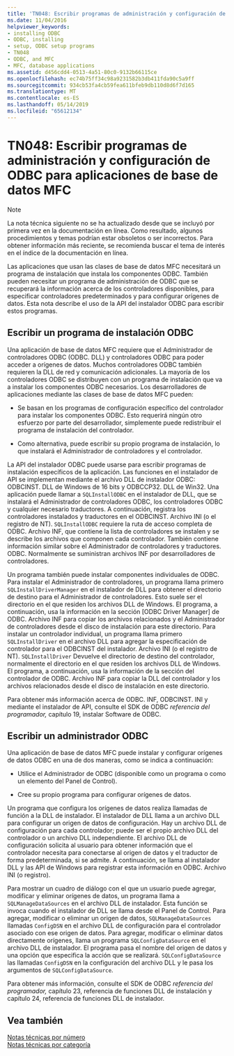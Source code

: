 ```yaml
---
title: 'TN048: Escribir programas de administración y configuración de ODBC para aplicaciones de base de datos MFC'
ms.date: 11/04/2016
helpviewer_keywords:
- installing ODBC
- ODBC, installing
- setup, ODBC setup programs
- TN048
- ODBC, and MFC
- MFC, database applications
ms.assetid: d456cdd4-0513-4a51-80c0-9132b66115ce
ms.openlocfilehash: ec74b75ff34c98a9231582b3db411fda90c5a9ff
ms.sourcegitcommit: 934cb53fa4cb59fea611bfeb9db110d8d6f7d165
ms.translationtype: MT
ms.contentlocale: es-ES
ms.lasthandoff: 05/14/2019
ms.locfileid: "65612134"
---
```

# <a name="tn048-writing-odbc-setup-and-administration-programs-for-mfc-database-applications"></a>TN048: Escribir programas de administración y configuración de ODBC para aplicaciones de base de datos MFC

> [!NOTE]
>  La nota técnica siguiente no se ha actualizado desde que se incluyó por primera vez en la documentación en línea. Como resultado, algunos procedimientos y temas podrían estar obsoletos o ser incorrectos. Para obtener información más reciente, se recomienda buscar el tema de interés en el índice de la documentación en línea.

Las aplicaciones que usan las clases de base de datos MFC necesitará un programa de instalación que instala los componentes ODBC. También pueden necesitar un programa de administración de ODBC que se recuperará la información acerca de los controladores disponibles, para especificar controladores predeterminados y para configurar orígenes de datos. Esta nota describe el uso de la API del instalador ODBC para escribir estos programas.

##  <a name="_mfcnotes_writing_an_odbc_setup_program"></a> Escribir un programa de instalación ODBC

Una aplicación de base de datos MFC requiere que el Administrador de controladores ODBC (ODBC. DLL) y controladores ODBC para poder acceder a orígenes de datos. Muchos controladores ODBC también requieren la DLL de red y comunicación adicionales. La mayoría de los controladores ODBC se distribuyen con un programa de instalación que va a instalar los componentes ODBC necesarios. Los desarrolladores de aplicaciones mediante las clases de base de datos MFC pueden:

- Se basan en los programas de configuración específico del controlador para instalar los componentes ODBC. Esto requerirá ningún otro esfuerzo por parte del desarrollador, simplemente puede redistribuir el programa de instalación del controlador.

- Como alternativa, puede escribir su propio programa de instalación, lo que instalará el Administrador de controladores y el controlador.

La API del instalador ODBC puede usarse para escribir programas de instalación específicos de la aplicación. Las funciones en el instalador de API se implementan mediante el archivo DLL de instalador ODBC: ODBCINST. DLL de Windows de 16 bits y ODBCCP32. DLL de Win32. Una aplicación puede llamar a `SQLInstallODBC` en el instalador de DLL, que se instalará el Administrador de controladores ODBC, los controladores ODBC y cualquier necesario traductores. A continuación, registra los controladores instalados y traductores en el ODBCINST. Archivo INI (o el registro de NT). `SQLInstallODBC` requiere la ruta de acceso completa de ODBC. Archivo INF, que contiene la lista de controladores se instalen y se describe los archivos que componen cada controlador. También contiene información similar sobre el Administrador de controladores y traductores. ODBC. Normalmente se suministran archivos INF por desarrolladores de controladores.

Un programa también puede instalar componentes individuales de ODBC. Para instalar el Administrador de controladores, un programa llama primero `SQLInstallDriverManager` en el instalador de DLL para obtener el directorio de destino para el Administrador de controladores. Esto suele ser el directorio en el que residen los archivos DLL de Windows. El programa, a continuación, usa la información en la sección [ODBC Driver Manager] de ODBC. Archivo INF para copiar los archivos relacionados y el Administrador de controladores desde el disco de instalación para este directorio. Para instalar un controlador individual, un programa llama primero `SQLInstallDriver` en el archivo DLL para agregar la especificación de controlador para el ODBCINST del instalador. Archivo INI (o el registro de NT). `SQLInstallDriver` Devuelve el directorio de destino del controlador, normalmente el directorio en el que residen los archivos DLL de Windows. El programa, a continuación, usa la información de la sección del controlador de ODBC. Archivo INF para copiar la DLL del controlador y los archivos relacionados desde el disco de instalación en este directorio.

Para obtener más información acerca de ODBC. INF, ODBCINST. INI y mediante el instalador de API, consulte el SDK de ODBC *referencia del programador,* capítulo 19, instalar Software de ODBC.

##  <a name="_mfcnotes_writing_an_odbc_administrator"></a> Escribir un administrador ODBC

Una aplicación de base de datos MFC puede instalar y configurar orígenes de datos ODBC en una de dos maneras, como se indica a continuación:

- Utilice el Administrador de ODBC (disponible como un programa o como un elemento del Panel de Control).

- Cree su propio programa para configurar orígenes de datos.

Un programa que configura los orígenes de datos realiza llamadas de función a la DLL de instalador. El instalador de DLL llama a un archivo DLL para configurar un origen de datos de configuración. Hay un archivo DLL de configuración para cada controlador; puede ser el propio archivo DLL del controlador o un archivo DLL independiente. El archivo DLL de configuración solicita al usuario para obtener información que el controlador necesita para conectarse al origen de datos y el traductor de forma predeterminada, si se admite. A continuación, se llama al instalador DLL y las API de Windows para registrar esta información en ODBC. Archivo INI (o registro).

Para mostrar un cuadro de diálogo con el que un usuario puede agregar, modificar y eliminar orígenes de datos, un programa llama a `SQLManageDataSources` en el archivo DLL de instalador. Esta función se invoca cuando el instalador de DLL se llama desde el Panel de Control. Para agregar, modificar o eliminar un origen de datos, `SQLManageDataSources` llamadas `ConfigDSN` en el archivo DLL de configuración para el controlador asociado con ese origen de datos. Para agregar, modificar o eliminar datos directamente orígenes, llama un programa `SQLConfigDataSource` en el archivo DLL de instalador. El programa pasa el nombre del origen de datos y una opción que especifica la acción que se realizará. `SQLConfigDataSource` las llamadas `ConfigDSN` en la configuración del archivo DLL y le pasa los argumentos de `SQLConfigDataSource`.

Para obtener más información, consulte el SDK de ODBC *referencia del programador,* capítulo 23, referencia de funciones DLL de instalación y capítulo 24, referencia de funciones DLL de instalador.

## <a name="see-also"></a>Vea también

[Notas técnicas por número](../mfc/technical-notes-by-number.md)<br/>
[Notas técnicas por categoría](../mfc/technical-notes-by-category.md)
